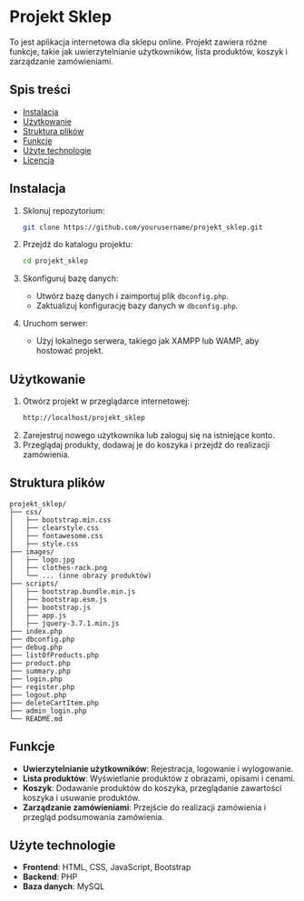 # Projekt Sklep

To jest aplikacja internetowa dla sklepu online. Projekt zawiera różne funkcje, takie jak uwierzytelnianie użytkowników, lista produktów, koszyk i zarządzanie zamówieniami.

## Spis treści

- [Instalacja](#instalacja)
- [Użytkowanie](#użytkowanie)
- [Struktura plików](#struktura-plików)
- [Funkcje](#funkcje)
- [Użyte technologie](#użyte-technologie)
- [Licencja](#licencja)

## Instalacja

1. Sklonuj repozytorium:
    ```sh
    git clone https://github.com/yourusername/projekt_sklep.git
    ```
2. Przejdź do katalogu projektu:
    ```sh
    cd projekt_sklep
    ```
3. Skonfiguruj bazę danych:
    - Utwórz bazę danych i zaimportuj plik `dbconfig.php`.
    - Zaktualizuj konfigurację bazy danych w `dbconfig.php`.

4. Uruchom serwer:
    - Użyj lokalnego serwera, takiego jak XAMPP lub WAMP, aby hostować projekt.

## Użytkowanie

1. Otwórz projekt w przeglądarce internetowej:
    ```sh
    http://localhost/projekt_sklep
    ```
2. Zarejestruj nowego użytkownika lub zaloguj się na istniejące konto.
3. Przeglądaj produkty, dodawaj je do koszyka i przejdź do realizacji zamówienia.

## Struktura plików

```
projekt_sklep/
├── css/
│   ├── bootstrap.min.css
│   ├── clearstyle.css
│   ├── fontawesome.css
│   ├── style.css
├── images/
│   ├── logo.jpg
│   ├── clothes-rack.png
│   └── ... (inne obrazy produktów)
├── scripts/
│   ├── bootstrap.bundle.min.js
│   ├── bootstrap.esm.js
│   ├── bootstrap.js
│   ├── app.js
│   ├── jquery-3.7.1.min.js
├── index.php
├── dbconfig.php
├── debug.php
├── listOfProducts.php
├── product.php
├── summary.php
├── login.php
├── register.php
├── logout.php
├── deleteCartItem.php
├── admin_login.php
└── README.md
```

## Funkcje

- **Uwierzytelnianie użytkowników**: Rejestracja, logowanie i wylogowanie.
- **Lista produktów**: Wyświetlanie produktów z obrazami, opisami i cenami.
- **Koszyk**: Dodawanie produktów do koszyka, przeglądanie zawartości koszyka i usuwanie produktów.
- **Zarządzanie zamówieniami**: Przejście do realizacji zamówienia i przegląd podsumowania zamówienia.

## Użyte technologie

- **Frontend**: HTML, CSS, JavaScript, Bootstrap
- **Backend**: PHP
- **Baza danych**: MySQL